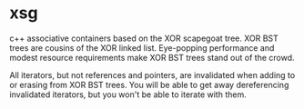 # xsg
c++ associative containers based on the XOR scapegoat tree. XOR BST trees are cousins of the XOR linked list. Eye-popping performance and modest resource requirements make XOR BST trees stand out of the crowd.

All iterators, but not references and pointers, are invalidated when adding to or erasing from XOR BST trees. You will be able to get away dereferencing invalidated iterators, but you won't be able to iterate with them.
